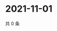 # 2021-11-01

共 0 条

<!-- BEGIN WEIBO -->
<!-- 最后更新时间 Mon Nov 01 2021 03:00:58 GMT+0800 (China Standard Time) -->

<!-- END WEIBO -->

